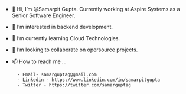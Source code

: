 - 👋 Hi, I’m @Samarpit Gupta. Currently working at Aspire Systems as a Senior Software Engineer.
- 👀 I’m interested in backend development.
- 🌱 I’m currently learning Cloud Technologies.
- 💞️ I’m looking to collaborate on opersource projects.
- 📫 How to reach me ...

        - Email- samarguptag@gmail.com
        - Linkedin - https://www.linkedin.com/in/samarpitgupta
        - Twitter - https://twitter.com/samarguptag

<!---
Samarpitgupta/Samarpitgupta is a ✨ special ✨ repository because its `README.md` (this file) appears on your GitHub profile.
You can click the Preview link to take a look at your changes.
--->

